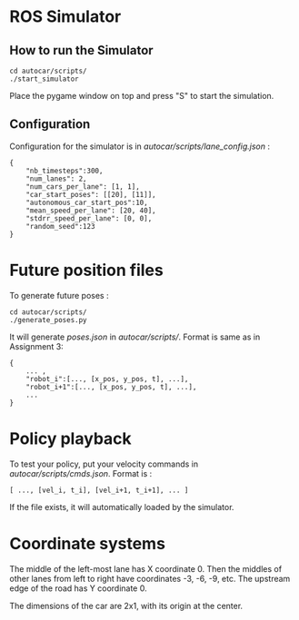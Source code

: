 # ROS Simulator

## How to run the Simulator

```
cd autocar/scripts/
./start_simulator
```

Place the pygame window on top and press "S" to start the simulation.

## Configuration

Configuration for the simulator is in *autocar/scripts/lane_config.json* :

```
{
    "nb_timesteps":300,
    "num_lanes": 2,
    "num_cars_per_lane": [1, 1],
    "car_start_poses": [[20], [11]],
    "autonomous_car_start_pos":10,
    "mean_speed_per_lane": [20, 40],
    "stdrr_speed_per_lane": [0, 0],
    "random_seed":123
}
```

# Future position files

To generate future poses :

```
cd autocar/scripts/
./generate_poses.py
```

It will generate *poses.json* in *autocar/scripts/*. Format is same as in Assignment 3:

```
{
    ... ,
    "robot_i":[..., [x_pos, y_pos, t], ...],
    "robot_i+1":[..., [x_pos, y_pos, t], ...],
    ...
}
```

# Policy playback

To test your policy, put your velocity commands in *autocar/scripts/cmds.json*. Format is :

```
[ ..., [vel_i, t_i], [vel_i+1, t_i+1], ... ]
```

If the file exists, it will automatically loaded by the simulator.

# Coordinate systems

The middle of the left-most lane has X coordinate 0. Then the middles of other lanes from left to right have coordinates -3, -6, -9, etc.
The upstream edge of the road has Y coordinate 0.

The dimensions of the car are 2x1, with its origin at the center.


